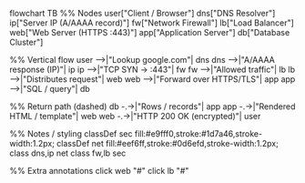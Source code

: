 flowchart TB
  %% Nodes
  user["Client / Browser"]
  dns["DNS Resolver"]
  ip["Server IP (A/AAAA record)"]
  fw["Network Firewall"]
  lb["Load Balancer"]
  web["Web Server (HTTPS :443)"]
  app["Application Server"]
  db["Database Cluster"]

  %% Vertical flow
  user -->|"Lookup google.com"| dns
  dns -->|"A/AAAA response (IP)"| ip
  ip -->|"TCP SYN → :443"| fw
  fw -->|"Allowed traffic"| lb
  lb -->|"Distributes request"| web
  web -->|"Forward over HTTPS/TLS"| app
  app -->|"SQL / query"| db

  %% Return path (dashed)
  db -.->|"Rows / records"| app
  app -.->|"Rendered HTML / template"| web
  web -.->|"HTTP 200 OK (encrypted)"| user

  %% Notes / styling
  classDef sec fill:#e9fff0,stroke:#1d7a46,stroke-width:1.2px;
  classDef net fill:#eef6ff,stroke:#0d6efd,stroke-width:1.2px;
  class dns,ip net
  class fw,lb sec

  %% Extra annotations
  click web "#"
  click lb "#"
